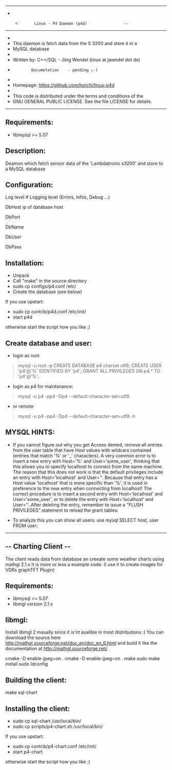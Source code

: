 -------------------------------------------------------
- -           Linux - P4 Daemon (p4d)                --
-------------------------------------------------------
-
- This daemon is fetch data from the S 3200 and store it in a 
- MySQL database
-
- Written by: C++/SQL         - Jörg Wendel (linux at jwendel dot de)
-             Documetation    - pending ;-)
-
- Homepage:   https://github.com/horchi/linux-p4d
-
- This code is distributed under the terms and conditions of the
- GNU GENERAL PUBLIC LICENSE. See the file LICENSE for details.
-----------------------------------------------------------------------------------

 
Requirements:
-------------

  - libmysql >= 5.07

Description:
------------

Deamon which fetch sensor data of the 'Lambdatronic s3200' 
and store to a MySQL database


Configuration:
--------------

  Log level #
      Logging level (Errors, Infos, Debug ...)

  DbHost
    ip of database host

  DbPort

  DbName

  DbUser

  DbPass


Installation:
-------------

- Unpack 
- Call "make" in the source directory
- sudo cp configs/p4.conf /etc/
- Create the database (see below)

If you use upstart:

- sudo cp contrib/p4d.conf /etc/init/
- start p4d

otherwise start the script how you like ;)

Create database and user:
--------------------------

- login as root: 
> mysql -u root -p
 CREATE DATABASE p4 charset utf8;
 CREATE USER 'p4'@'%' IDENTIFIED BY 'p4';
 GRANT ALL PRIVILEGES ON p4.* TO 'p4'@'%';

- login as p4 for maintanance:
> mysql -u p4 -pp4 -Dp4 --default-character-set=utf8
- or remote
> mysql -u p4 -pp4 -Dp4 --default-character-set=utf8 -h <host>

MYSQL HINTS:
-----------
- If you cannot figure out why you get Access denied, remove all entries from the user table 
  that have Host values with wildcars contained (entries that match '%' or '_' characters). 
  A very common error is to insert a new entry with Host='%' and User='some_user', 
  thinking that this allows you to specify localhost to connect from the same machine. 
  The reason that this does not work is that the default privileges include an 
  entry with Host='localhost' and User=''. Because that entry has a Host value 'localhost' 
  that is more specific than '%', it is used in preference to the new entry when connecting 
  from localhost! The correct procedure is to insert a second entry with Host='localhost' 
  and User='some_user', or to delete the entry with Host='localhost' and User=''. 
  After deleting the entry, remember to issue a "FLUSH PRIVILEGES" statement to reload the grant tables. 

- To analyze this you can show all users:
 use mysql
 SELECT host, user FROM user;


-------------------------------------------------------
--                 Charting Client                   --
-------------------------------------------------------

The client reads data from database an creeate some weather charts using mathgl 2.1.x
It is more or less a example code.
(I use it to create images for VDRs graphTFT Plugin)

Requirements:
-------------

  - libmysql >= 5.07
  - libmgl version 2.1.x

libmgl:
-------
Install libmgl 2 maually since it is'nt avalible in most distributions :(
You can download the source here http://mathgl.sourceforge.net/doc_en/doc_en_6.html
and build it like the documentation at http://mathgl.sourceforge.net/

cmake -D enable-jpeg=on .
cmake -D enable-jpeg=on .
make 
sudo make install
sudo ldconfig

Building the client:
--------------------

make sql-chart

Installing the client:
----------------------

- sudo cp sql-chart /usr/local/bin/
- sudo cp scripts/p4-chart.sh /usr/local/bin/

If you use upstart:

- sudo cp contrib/p4-chart.conf /etc/init/
- start p4-chart

otherwise start the script how you like ;)
